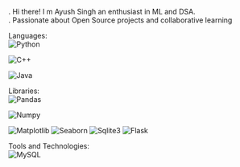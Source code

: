 . Hi there! I m Ayush Singh 
an enthusiast in ML and DSA. <br>
. Passionate about Open Source projects and collaborative learning <br>


Languages: <br>
![Python](https://img.shields.io/badge/Python-3776AB?style=for-the-badge&logo=python&logoColor=white)

![C++](https://img.shields.io/badge/C++-00599C?style=for-the-badge&logo=cplusplus&logoColor=white)

![Java](https://img.shields.io/badge/Java-00599C?style=for-the-badge&logo=java&logoColor=white)

Libraries: <br>
![Pandas](https://img.shields.io/badge/Pandas-3776AB?style=for-the-badge&logo=pandas&logoColor=white)

![Numpy](https://img.shields.io/badge/Numpy-3776AB?style=for-the-badge&logo=numpy&logoColor=white)

![Matplotlib](https://img.shields.io/badge/Matplotlib-3776AB?style=for-the-badge&logo=matplotlib&logoColor=white)
![Seaborn](https://img.shields.io/badge/Seaborn-3776AB?style=for-the-badge&logo=python&logoColor=white)
![Sqlite3](https://img.shields.io/badge/Sqlite3-3776AB?style=for-the-badge&logo=Sqlite3&logoColor=white)
![Flask](https://img.shields.io/badge/Flask-3776AB?style=for-the-badge&logo=Flask&logoColor=white)



Tools and Technologies: <br>
![MySQL](https://img.shields.io/badge/MySQL-3776AB?style=for-the-badge&logo=mysql&logoColor=white)



<!---
ayush-singh110/ayush-singh110 is a ✨ special ✨ repository because its `README.md` (this file) appears on your GitHub profile.
You can click the Preview link to take a look at your changes.
--->

